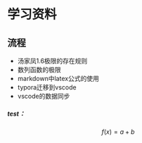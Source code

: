 # 学习资料

## 流程

- 汤家凤1.6极限的存在规则
- 数列函数的极限
- markdown中latex公式的使用
- typora迁移到vscode
- vscode的数据同步

##### test：

$$
f(x)=a+b
$$



